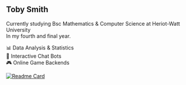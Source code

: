Toby Smith
---
Currently studying Bsc Mathematics & Computer Science at Heriot-Watt University  
In my fourth and final year.  
  
📊 Data Analysis & Statistics  
🤖 Interactive Chat Bots  
🎮 Online Game Backends  
  
[![Readme Card](https://github-readme-stats.vercel.app/api/pin/?username=kommtoby&repo=snipebot4&theme=radical)](https://github.com/KommToby/SnipeBot4)
